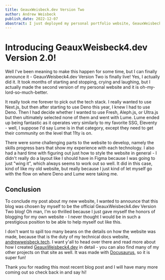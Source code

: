 ```yaml
---
title: GeauxWeisbeck.dev Version Two
author: Andrew Weisbeck 
publish_date: 2022-12-07
abastract: I just deployed my personal portfolio website, GeauxWeisbeck4.dev Version 2.0!
---
```


# Introducing GeauxWeisbeck4.dev Version 2.0!

Well I've been meaning to make this happen for some time, but I can finally
announce it - GeauxWeisbeck4.dev Version Two is finally live! Yes, I actually
did it. It took months of starting and stopping, crying and laughing, but I
actually made the second version of my personal website and it is
oh-my-lord-so-much-better.

It really took me forever to pick out the tech stack. I really wanted to use
Next.js, but then after starting to use Deno this year, I knew I had to use
Deno. Then I had decide whether I wanted to use Fresh, Aleph.js, or Ultra.js but
then ultimately selected none of them and went with Lume. Lume ended up being
fantastic as it operates very similarly to my favorite SSG, Eleventy - well, I
suppose I'd say Lume is in that category, except they need to get their
community on the level that 11ty is on.

There were some challenging parts to the website to develop, namely the skills
progress bars that show my experience with each technology. I also had a hard
time with figuring out just how to style the website in general - I didn't
really do a layout like I should have in Figma because I was going to just "wing
it", which always seems to work out so well. It did in this case, kind of like
my old website, but really because I just kind of let myself go with the flow on
where Deno and Lume were taking me.

## Conclusion

To conclude my post about my new website, I wanted to announce that this blog
was chosen by myself to be the official GeauxWeisbeck4.dev Version Two blog! Oh
man, I'm so thrilled because I just gave myself the honors of blogging for my
own website - I never thought I would be in such a prestigious position to be
able to help myself out like this.

I don't want to spill too many beans on the details on how the website was made,
because that is the duty of my technical docs website,
[andrewweisbeck.tech](https://andrewweisbeck.tech/). I want y'all to head over
there and read more about how I created
[GeauxWeisbeck4.dev](https://geauxweisbeck4.dev) in detail - you can also find
many of my other projects on that site as well. It was made with
[Docusaurus](https://docusaurus.io), so it is super fun!

Thank you for reading this most recent blog post and I will have many more
coming out so check back in and say hi!
